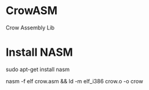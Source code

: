# CrowASM
Crow Assembly Lib

# Install NASM
sudo apt-get install nasm


nasm -f elf crow.asm && ld -m elf_i386 crow.o -o crow
